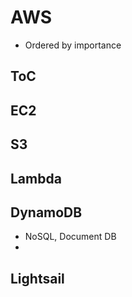 # AWS

- Ordered by importance

## ToC



## EC2

## S3

## Lambda

## DynamoDB

- NoSQL, Document DB
- 

## Lightsail
